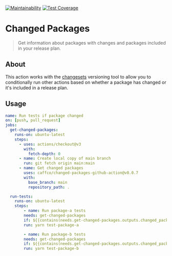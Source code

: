 [![Maintainability](https://api.codeclimate.com/v1/badges/c41c2f4e4fc8b15a0063/maintainability)](https://codeclimate.com/github/caffco/changed-packages-github-action/maintainability)
[![Test Coverage](https://api.codeclimate.com/v1/badges/c41c2f4e4fc8b15a0063/test_coverage)](https://codeclimate.com/github/caffco/changed-packages-github-action/test_coverage)

# Changed Packages

> Get information about packages with changes and packages included in your release plan.

## About

This action works with the [changesets][changesetsurl] versioning tool to allow you to conditionally run other actions based on whether a package has changed or it's included in a release plan.

## Usage

```yml
name: Run tests if package changed
on: [push, pull_request]
jobs:
  get-changed-packages:
    runs-on: ubuntu-latest
    steps:
      - uses: actions/checkout@v3
        with:
          fetch-depth: 0
      - name: Create local copy of main branch
        run: git fetch origin main:main
      - name: Get changed packages
        uses: caffco/changed-packages-github-action@v0.0.7
        with:
          base_branch: main
          repository_path: .

  run-tests:
    runs-on: ubuntu-latest
    steps:
        - name: Run package-a tests
        needs: get-changed-packages
        if: ${{contains(needs.get-changed-packages.outputs.changed_packages, 'package-a')}}
        run: yarn test-package-a

        - name: Run package-b tests
        needs: get-changed-packages
        if: ${{contains(needs.get-changed-packages.outputs.changed_packages, 'package-b')}}
        run: yarn test-package-b
```

[changesetsurl]: https://github.com/atlassian/changesets

